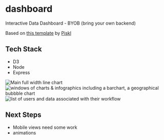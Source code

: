 # dashboard
Interactive Data Dashboard - BYOB (bring your own backend)

Based on [this template](https://sketchrepo.com/free-sketch/dark-dashboard-template-2-freebie/) by [Piskl](https://piksl.co/) 

## Tech Stack
- D3
- Node 
- Express

![Main full width line chart](https://res.cloudinary.com/dscjol9s7/image/upload/v1571689255/samples/data-views/Screen_Shot_2019-10-21_at_4.19.45_PM_zmocwr.png)
![windows of charts & infographics including a barchart, a geographical bubbble chart](https://res.cloudinary.com/dscjol9s7/image/upload/v1571689255/samples/data-views/Screen_Shot_2019-10-21_at_4.20.06_PM_xaxear.png)
![list of users and data associated with their workflow](https://res.cloudinary.com/dscjol9s7/image/upload/v1571689255/samples/data-views/Screen_Shot_2019-10-21_at_4.20.18_PM_lv8cba.png)

## Next Steps 
- Mobile views need some work
- animations


